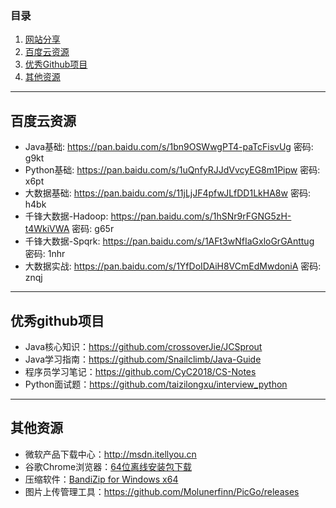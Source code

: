 ### 目录
  1. [网站分享](https://github.com/Zephyr006/sharing/blob/master/website.md#readme)  
  2. [百度云资源](#百度云资源)  
  3. [优秀Github项目](#优秀github项目)
  4. [其他资源](#其他资源)
------
## 百度云资源  
- Java基础: https://pan.baidu.com/s/1bn9OSWwgPT4-paTcFisvUg 密码: g9kt
- Python基础: https://pan.baidu.com/s/1uQnfyRJJdVvcyEG8m1Pipw 密码: x6pt
- 大数据基础: https://pan.baidu.com/s/11jLjJF4pfwJLfDD1LkHA8w 密码: h4bk
- 千锋大数据-Hadoop: https://pan.baidu.com/s/1hSNr9rFGNG5zH-t4WkiVWA 密码: g65r
- 千锋大数据-Spqrk: https://pan.baidu.com/s/1AFt3wNfIaGxloGrGAnttug 密码: 1nhr  
- 大数据实战: https://pan.baidu.com/s/1YfDoIDAiH8VCmEdMwdoniA 密码: znqj
------
## 优秀github项目  
- Java核心知识：https://github.com/crossoverJie/JCSprout
- Java学习指南：https://github.com/Snailclimb/Java-Guide
- 程序员学习笔记：https://github.com/CyC2018/CS-Notes
- Python面试题：https://github.com/taizilongxu/interview_python
------
## 其他资源  
- 微软产品下载中心：http://msdn.itellyou.cn
- 谷歌Chrome浏览器：[64位离线安装包下载](https://www.google.com/chrome/browser/desktop/index.html?platform=win64&extra=stablechannel&standalone=1)
- 压缩软件：[BandiZip for Windows x64](https://dl.bandisoft.com/bandizip/BANDIZIP-SETUP.EXE) 
- 图片上传管理工具：https://github.com/Molunerfinn/PicGo/releases
